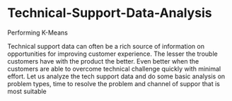 # Technical-Support-Data-Analysis
Performing K-Means


Technical support data can often be a rich source of information on opportunities for improving customer experience. The lesser the trouble customers have with the product the better. Even better when the customers are able to overcome technical challenge quickly with minimal effort. Let us analyze the tech support data and do some basic analysis on problem types, time to resolve the problem and channel of suppor that is most suitable

